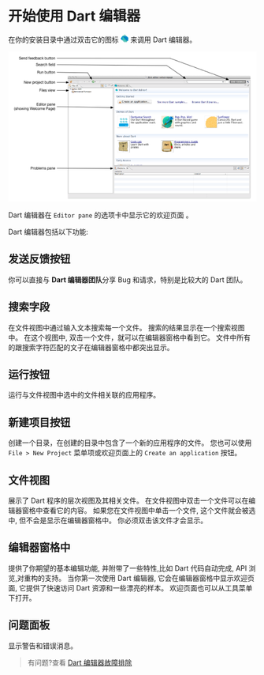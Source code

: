 # 开始使用 Dart 编辑器

在你的安装目录中通过双击它的图标 ![Dart Editor](images/dart_editor_icon.png) 来调用 Dart 编辑器。

![Dart Editor](images/dart_editor_welcome.png)

Dart 编辑器在 `Editor pane` 的选项卡中显示它的欢迎页面 。

Dart 编辑器包括以下功能:

## 发送反馈按钮

你可以直接与 **Dart 编辑器团队**分享 Bug 和请求，特别是比较大的 Dart 团队。

## 搜索字段

在文件视图中通过输入文本搜索每一个文件。 搜索的结果显示在一个搜索视图中。 在这个视图中, 双击一个文件，就可以在编辑器窗格中看到它。 文件中所有的跟搜索字符匹配的文子在编辑器窗格中都突出显示。

## 运行按钮

运行与文件视图中选中的文件相关联的应用程序。

## 新建项目按钮

创建一个目录，在创建的目录中包含了一个新的应用程序的文件。 您也可以使用 `File > New Project` 菜单项或欢迎页面上的 `Create an application` 按钮。

## 文件视图

展示了 Dart 程序的层次视图及其相关文件。 在文件视图中双击一个文件可以在编辑器窗格中查看它的内容。 如果您在文件视图中单击一个文件, 这个文件就会被选中, 但不会是显示在编辑器窗格中。 你必须双击该文件才会显示。

## 编辑器窗格中

提供了你期望的基本编辑功能, 并附带了一些特性,比如 Dart 代码自动完成, API 浏览,对重构的支持。 当你第一次使用 Dart 编辑器, 它会在编辑器窗格中显示欢迎页面, 它提供了快速访问 Dart 资源和一些漂亮的样本。 欢迎页面也可以从工具菜单下打开。

## 问题面板

显示警告和错误消息。

>有问题?查看 [Dart 编辑器故障排除](https://www.dartlang.org/tools/editor/troubleshoot.html)